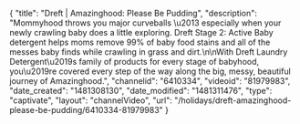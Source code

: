 {
    "title": "Dreft | Amazinghood: Please Be Pudding",
    "description": "Mommyhood throws you major curveballs \u2013 especially when your newly crawling baby does a little exploring. Dreft Stage 2: Active Baby detergent helps moms remove 99% of baby food stains and all of the messes baby finds while crawling in grass and dirt.\n\nWith Dreft Laundry Detergent\u2019s family of products for every stage of babyhood, you\u2019re covered every step of the way along the big, messy, beautiful journey of Amazinghood.",
    "channelid": "6410334",
    "videoid": "81979983",
    "date_created": "1481308130",
    "date_modified": "1481311476",
    "type": "captivate",
    "layout": "channelVideo",
    "url": "\/holidays\/dreft-amazinghood-please-be-pudding\/6410334-81979983"
}